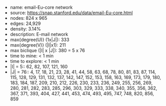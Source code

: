 * name:	email-Eu-core network
* source:	https://snap.stanford.edu/data/email-Eu-core.html
* nodes: 824 x 965
* edges: 24,929
* density: 3.14%
* description: E-mail network
* max{degree(U)} (1x|J|): 333
* max{degree(V)} (|I|x1): 211
* max biclique (|I| x |J|): 380 = 5	x 76
* time to mine: < 1 min
* time to explore: < 1 min
* |I| = 5:: 62, 82, 107, 121, 160
* |J| = 76:: 4, 17, 18, 21, 23, 28, 41, 44, 58, 63, 68, 78, 80, 81, 83, 87, 114, 115, 128, 129, 131, 132, 137, 142, 147, 152, 153, 158, 163, 169, 173, 179, 180, 183, 184, 187, 209, 210, 212, 226, 230, 233, 236, 249, 255, 256, 269, 280, 281, 282, 283, 285, 296, 303, 329, 333, 338, 340, 355, 356, 362, 367, 371, 393, 404, 427, 441, 453, 474, 493, 495, 747, 748, 820, 856, 859

